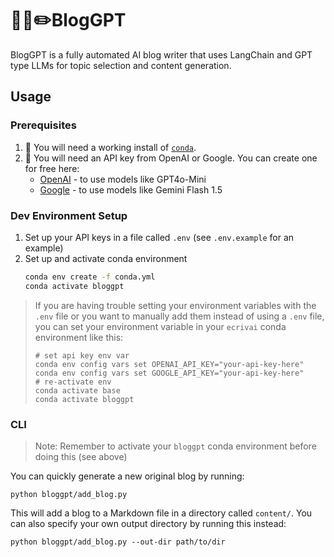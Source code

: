 # 🦜🔗✏️BlogGPT
BlogGPT is a fully automated AI blog writer that uses LangChain and GPT type LLMs for topic selection and content generation.

## Usage
### Prerequisites
1. 🐍 You will need a working install of [`conda`](https://www.anaconda.com/download#downloads).
2. 🔑 You will need an API key from OpenAI or Google. You can create one for free here:
    - [OpenAI](https://platform.openai.com/account/api-keys) - to use models like GPT4o-Mini
    - [Google](https://ai.google.dev/) - to use models like Gemini Flash 1.5

### Dev Environment Setup
1. Set up your API keys in a file called `.env` (see `.env.example` for an example)
2. Set up and activate conda environment
    ```bash
    conda env create -f conda.yml
    conda activate bloggpt
    ```

> If you are having trouble setting your environment variables with the `.env` file or you want to manually add them instead of using a `.env` file, you can set your environment variable in your `ecrivai` conda environment like this:
>```shell
> # set api key env var
> conda env config vars set OPENAI_API_KEY="your-api-key-here"
> conda env config vars set GOOGLE_API_KEY="your-api-key-here"
> # re-activate env
> conda activate base
> conda activate bloggpt
>```

### CLI

> Note: Remember to activate your `bloggpt` conda environment before doing this (see above)

You can quickly generate a new original blog by running:

```
python bloggpt/add_blog.py
```

This will add a blog to a Markdown file in a directory called `content/`. You can also specify your own output directory by running this instead:
```
python bloggpt/add_blog.py --out-dir path/to/dir
```
